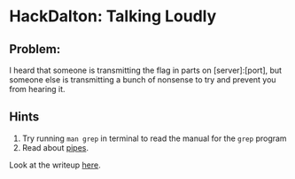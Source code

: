 # HackDalton: Talking Loudly

## Problem:

I heard that someone is transmitting the flag in parts on [server]:[port], but someone else is transmitting a bunch of nonsense to try and prevent you from hearing it.

## Hints
1. Try running `man grep` in terminal to read the manual for the `grep` program
2. Read about [pipes](https://en.wikipedia.org/wiki/Pipeline_(Unix)).

Look at the writeup [here](./WRITEUP.md).